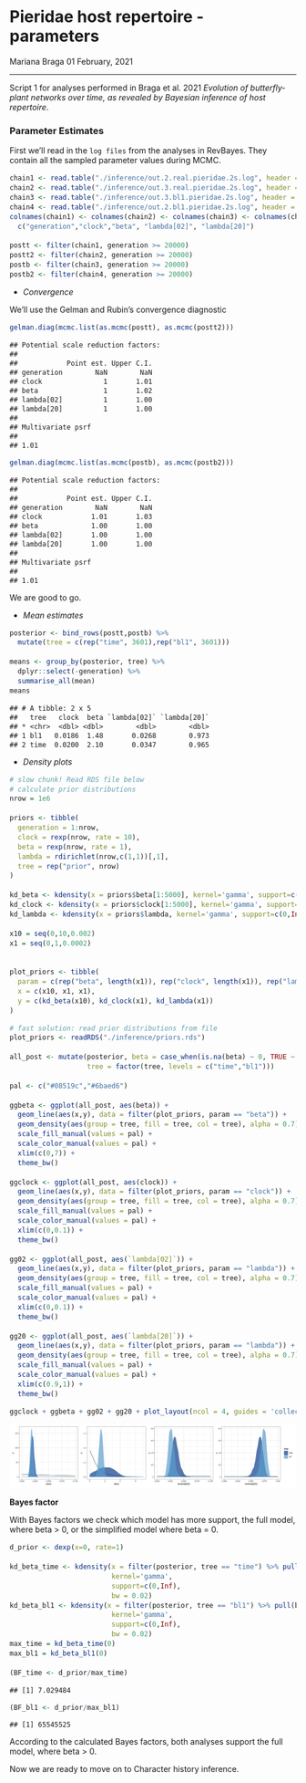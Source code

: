 Pieridae host repertoire - parameters
================
Mariana Braga
01 February, 2021

------------------------------------------------------------------------

Script 1 for analyses performed in Braga et al. 2021 *Evolution of
butterfly-plant networks over time, as revealed by Bayesian inference of
host repertoire*.

### Parameter Estimates

First we’ll read in the `log files` from the analyses in RevBayes. They
contain all the sampled parameter values during MCMC.

``` r
chain1 <- read.table("./inference/out.2.real.pieridae.2s.log", header = TRUE)[,c(1,5,7:9)]
chain2 <- read.table("./inference/out.3.real.pieridae.2s.log", header = TRUE)[,c(1,5,7:9)]
chain3 <- read.table("./inference/out.3.bl1.pieridae.2s.log", header = TRUE)[,c(1,5,7:9)]
chain4 <- read.table("./inference/out.2.bl1.pieridae.2s.log", header = TRUE)[,c(1,5,7:9)]
colnames(chain1) <- colnames(chain2) <- colnames(chain3) <- colnames(chain4) <- 
  c("generation","clock","beta", "lambda[02]", "lambda[20]")

postt <- filter(chain1, generation >= 20000)
postt2 <- filter(chain2, generation >= 20000)
postb <- filter(chain3, generation >= 20000)
postb2 <- filter(chain4, generation >= 20000)
```

-   *Convergence*

We’ll use the Gelman and Rubin’s convergence diagnostic

``` r
gelman.diag(mcmc.list(as.mcmc(postt), as.mcmc(postt2)))
```

    ## Potential scale reduction factors:
    ## 
    ##            Point est. Upper C.I.
    ## generation        NaN        NaN
    ## clock               1       1.01
    ## beta                1       1.02
    ## lambda[02]          1       1.00
    ## lambda[20]          1       1.00
    ## 
    ## Multivariate psrf
    ## 
    ## 1.01

``` r
gelman.diag(mcmc.list(as.mcmc(postb), as.mcmc(postb2)))
```

    ## Potential scale reduction factors:
    ## 
    ##            Point est. Upper C.I.
    ## generation        NaN        NaN
    ## clock            1.01       1.03
    ## beta             1.00       1.00
    ## lambda[02]       1.00       1.00
    ## lambda[20]       1.00       1.00
    ## 
    ## Multivariate psrf
    ## 
    ## 1.01

We are good to go.

-   *Mean estimates*

``` r
posterior <- bind_rows(postt,postb) %>% 
  mutate(tree = c(rep("time", 3601),rep("bl1", 3601)))

means <- group_by(posterior, tree) %>% 
  dplyr::select(-generation) %>% 
  summarise_all(mean)
means
```

    ## # A tibble: 2 x 5
    ##   tree   clock  beta `lambda[02]` `lambda[20]`
    ## * <chr>  <dbl> <dbl>        <dbl>        <dbl>
    ## 1 bl1   0.0186  1.48       0.0268        0.973
    ## 2 time  0.0200  2.10       0.0347        0.965

-   *Density plots*

``` r
# slow chunk! Read RDS file below
# calculate prior distributions  
nrow = 1e6

priors <- tibble(
  generation = 1:nrow,
  clock = rexp(nrow, rate = 10),
  beta = rexp(nrow, rate = 1),
  lambda = rdirichlet(nrow,c(1,1))[,1],
  tree = rep("prior", nrow)
)

kd_beta <- kdensity(x = priors$beta[1:5000], kernel='gamma', support=c(0,Inf), bw = 0.05)
kd_clock <- kdensity(x = priors$clock[1:5000], kernel='gamma', support=c(0,Inf), bw = 0.01)
kd_lambda <- kdensity(x = priors$lambda, kernel='gamma', support=c(0,Inf), bw = 0.01)

x10 = seq(0,10,0.002)
x1 = seq(0,1,0.0002)


plot_priors <- tibble(
  param = c(rep("beta", length(x1)), rep("clock", length(x1)), rep("lambda", length(x1))),
  x = c(x10, x1, x1),
  y = c(kd_beta(x10), kd_clock(x1), kd_lambda(x1))
) 
```

``` r
# fast solution: read prior distributions from file
plot_priors <- readRDS("./inference/priors.rds")

all_post <- mutate(posterior, beta = case_when(is.na(beta) ~ 0, TRUE ~ beta),
                   tree = factor(tree, levels = c("time","bl1")))

pal <- c("#08519c","#6baed6")

ggbeta <- ggplot(all_post, aes(beta)) +
  geom_line(aes(x,y), data = filter(plot_priors, param == "beta")) +
  geom_density(aes(group = tree, fill = tree, col = tree), alpha = 0.7) +
  scale_fill_manual(values = pal) +
  scale_color_manual(values = pal) +
  xlim(c(0,7)) +
  theme_bw()

ggclock <- ggplot(all_post, aes(clock)) +
  geom_line(aes(x,y), data = filter(plot_priors, param == "clock")) +
  geom_density(aes(group = tree, fill = tree, col = tree), alpha = 0.7) +
  scale_fill_manual(values = pal) +
  scale_color_manual(values = pal) +
  xlim(c(0,0.1)) +
  theme_bw()

gg02 <- ggplot(all_post, aes(`lambda[02]`)) +
  geom_line(aes(x,y), data = filter(plot_priors, param == "lambda")) +
  geom_density(aes(group = tree, fill = tree, col = tree), alpha = 0.7) +
  scale_fill_manual(values = pal) +
  scale_color_manual(values = pal) +
  xlim(c(0,0.1)) +
  theme_bw()

gg20 <- ggplot(all_post, aes(`lambda[20]`)) +
  geom_line(aes(x,y), data = filter(plot_priors, param == "lambda")) +
  geom_density(aes(group = tree, fill = tree, col = tree), alpha = 0.7) +
  scale_fill_manual(values = pal) +
  scale_color_manual(values = pal) +
  xlim(c(0.9,1)) +
  theme_bw()
```

``` r
ggclock + ggbeta + gg02 + gg20 + plot_layout(ncol = 4, guides = 'collect')
```

![](1-Pieridae_parameters_files/figure-gfm/densities-1.png)<!-- -->

**Bayes factor**

With Bayes factors we check which model has more support, the full
model, where beta &gt; 0, or the simplified model where beta = 0.

``` r
d_prior <- dexp(x=0, rate=1)

kd_beta_time <- kdensity(x = filter(posterior, tree == "time") %>% pull(beta), 
                         kernel='gamma', 
                         support=c(0,Inf), 
                         bw = 0.02)
kd_beta_bl1 <- kdensity(x = filter(posterior, tree == "bl1") %>% pull(beta), 
                         kernel='gamma', 
                         support=c(0,Inf), 
                         bw = 0.02)
max_time = kd_beta_time(0)
max_bl1 = kd_beta_bl1(0)

(BF_time <- d_prior/max_time)
```

    ## [1] 7.029484

``` r
(BF_bl1 <- d_prior/max_bl1)
```

    ## [1] 65545525

According to the calculated Bayes factors, both analyses support the
full model, where beta &gt; 0.

Now we are ready to move on to Character history inference.

